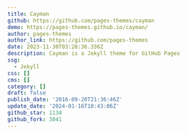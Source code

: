 ```yaml
---
title: Cayman
github: https://github.com/pages-themes/cayman
demo: https://pages-themes.github.io/cayman/
author: pages-themes
author_link: https://github.com/pages-themes
date: 2023-11-30T03:28:36.336Z
description: Cayman is a Jekyll theme for GitHub Pages
ssg:
  - Jekyll
css: []
cms: []
category: []
draft: false
publish_date: '2016-09-20T21:36:46Z'
update_date: '2024-01-16T18:43:06Z'
github_star: 1134
github_fork: 3041
---
```

